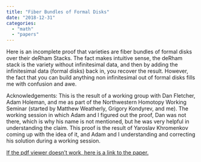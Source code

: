 ```yaml
---
title: "Fiber Bundles of Formal Disks"
date: "2018-12-31"
categories: 
  - "math"
  - "papers"
---
```


Here is an incomplete proof that varieties are fiber bundles of formal disks over their deRham Stacks. The fact makes intuitive sense, the deRham stack is the variety without infinitesimal data, and then by adding the infinitesimal data (formal disks) back in, you recover the result. However, the fact that you can build anything non infinitesimal out of formal disks fills me with confusion and awe.

Acknowledgements: This is the result of a working group with Dan Fletcher, Adam Holeman, and me as part of the Northwestern Homotopy Working Seminar (started by Matthew Weatherly, Grigory Kondyrev, and me). The working session in which Adam and I figured out the proof, Dan was not there, which is why his name is not mentioned, but he was very helpful in understanding the claim. This proof is the result of Yaroslav Khromenkov coming up with the idea of it, and Adam and I understanding and correcting his solution during a working session.

[If the pdf viewer doesn’t work, here is a link to the paper.](/wp-content/uploads/2018/12/formalgroup-1.pdf)
